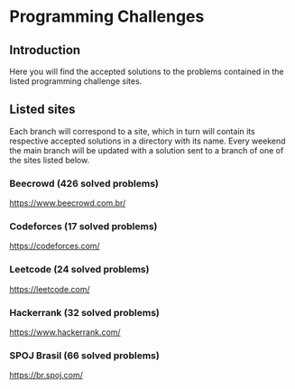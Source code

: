 # Programming Challenges

## Introduction
Here you will find the accepted solutions to the problems contained in the listed programming challenge sites.

## Listed sites
Each branch will correspond to a site, which in turn will contain its respective accepted solutions in a directory with its name. Every weekend the main branch will be updated with a solution sent to a branch of one of the sites listed below.

### Beecrowd (426 solved problems)
https://www.beecrowd.com.br/

### Codeforces (17 solved problems)
https://codeforces.com/

### Leetcode (24 solved problems)
https://leetcode.com/

### Hackerrank (32 solved problems)
https://www.hackerrank.com/

### SPOJ Brasil (66 solved problems)
https://br.spoj.com/
